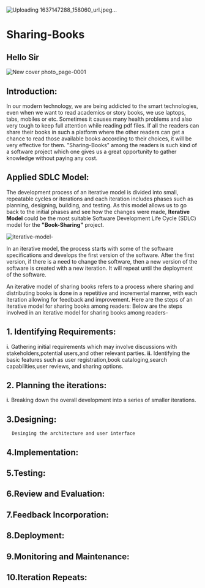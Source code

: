 #
![Uploading 1637147288_158060_url.jpeg…]()

# Sharing-Books
## Hello Sir
![New cover photo_page-0001](https://github.com/SweetysimA/Sharing-Books/assets/154395785/965bb1a1-9440-4269-a0b1-3a43fb9e5b00)

## Introduction:
In our modern technology, we are being addicted to the smart technologies, even when we want to read academics or story books, we use laptops, tabs, mobiles or etc. Sometimes it causes many health problems and also very tough to keep full attention while reading pdf files. If all the readers can share their books in such a platform where the other readers can get a chance to read those available books according to their choices, it will be very effective for them.
"Sharing-Books" among the readers is such kind of a software project which one gives us a great opportunity to gather knowledge without paying any cost.

## Applied SDLC Model:
The development process of an iterative model is divided into small, repeatable cycles or iterations and each iteration includes phases such as planning, designing, building, and testing. As this model allows us to go back to the initial phases and see how the changes were made, <strong>Iterative Model</strong> could be the most suitable Software Development Life Cycle (SDLC) model for the <strong>"Book-Sharing"</strong> project. 

![iterative-model-](https://github.com/SweetysimA/Sharing-Books/assets/154395785/c5e42806-8017-415b-96b4-e4f5bbd91a75)


In an iterative model, the process starts with some of the software specifications and develops the first version of the software. After the first version, if there is a need to change the software, then a new version of the software is created with a new iteration. It will repeat until the deployment of the software.

An iterative model of sharing books refers to a process where sharing and distributing books is done in a repetitive and incremental manner, with each iteration allowing for feedback and improvement. 
Here are the steps of an iterative model for sharing books among readers:
Below are the steps involved in an iterative model for sharing books among readers-

## 1. Identifying Requirements:
   <strong>i.</strong> Gathering initial requirements which may involve discussions with stakeholders,potential users,and other relevant parties.
   <strong>ii.</strong> Identifying the basic features such as user registration,book cataloging,search capabilities,user reviews, and sharing options.

## 2. Planning the iterations:
   <strong>i.</strong> Breaking down the overall development into a series of smaller 
   iterations.


## 3.Designing: 
      Desinging the architecture and user interface 

## 4.Implementation:

## 5.Testing:

## 6.Review and Evaluation:

## 7.Feedback Incorporation:

## 8.Deployment:

## 9.Monitoring and Maintenance:

## 10.Iteration Repeats:









